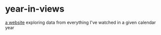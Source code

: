 # year-in-views

[a website](https://drodz11.github.io/year-in-views/) exploring data from everything I've watched in a given calendar year

